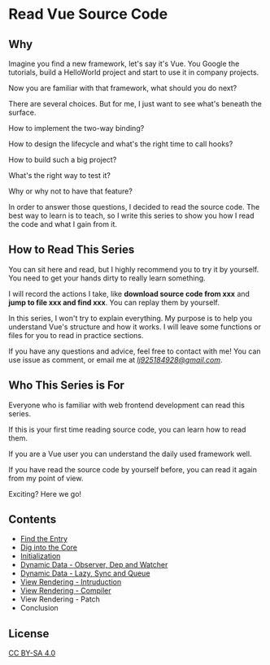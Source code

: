 # Read Vue Source Code

## Why

Imagine you find a new framework, let's say it's Vue. You Google the tutorials, build a HelloWorld project and start to use it in company projects.

Now you are familiar with that framework, what should you do next?

There are several choices. But for me, I just want to see what's beneath the surface.

How to implement the two-way binding?

How to design the lifecycle and what's the right time to call hooks?

How to build such a big project?

What's the right way to test it?

Why or why not to have that feature?

In order to answer those questions, I decided to read the source code. The best way to learn is to teach, so I write this series to show you how I read the code and what I gain from it.

## How to Read This Series

You can sit here and read, but I highly recommend you to try it by yourself. You need to get your hands dirty to really learn something.

I will record the actions I take, like **download source code from xxx** and **jump to file xxx and find xxx**. You can replay them by yourself.

In this series, I won't try to explain everything. My purpose is to help you understand Vue's structure and how it works. I will leave some functions or files for you to read in practice sections.

If you have any questions and advice, feel free to contact with me! You can use issue as comment, or email me at *lj925184928@gmail.com*.

## Who This Series is For

Everyone who is familiar with web frontend development can read this series. 

If this is your first time reading source code, you can learn how to read them. 

If you are a Vue user you can understand the daily used framework well. 

If you have read the source code by yourself before, you can read it again from my point of view.

Exciting? Here we go!

## Contents

- [Find the Entry](https://github.com/numbbbbb/read-vue-source-code/blob/master/01-find-the-entry.md)
- [Dig into the Core](https://github.com/numbbbbb/read-vue-source-code/blob/master/02-dig-into-the-core.md)
- [Initialization](https://github.com/numbbbbb/read-vue-source-code/blob/master/03-init-introduction.md)
- [Dynamic Data - Observer, Dep and Watcher](https://github.com/numbbbbb/read-vue-source-code/blob/master/04-dynamic-data-observer-dep-and-watcher.md)
- [Dynamic Data - Lazy, Sync and Queue](https://github.com/numbbbbb/read-vue-source-code/blob/master/05-dynamic-data-lazy-sync-and-queue.md)
- [View Rendering - Intruduction](https://github.com/numbbbbb/read-vue-source-code/blob/master/06-view-render-introduction.md)
- [View Rendering - Compiler](https://github.com/numbbbbb/read-vue-source-code/blob/master/07-view-render-compiler.md)
- View Rendering - Patch
- Conclusion

## License

[CC BY-SA 4.0](https://creativecommons.org/licenses/by-sa/4.0/)

